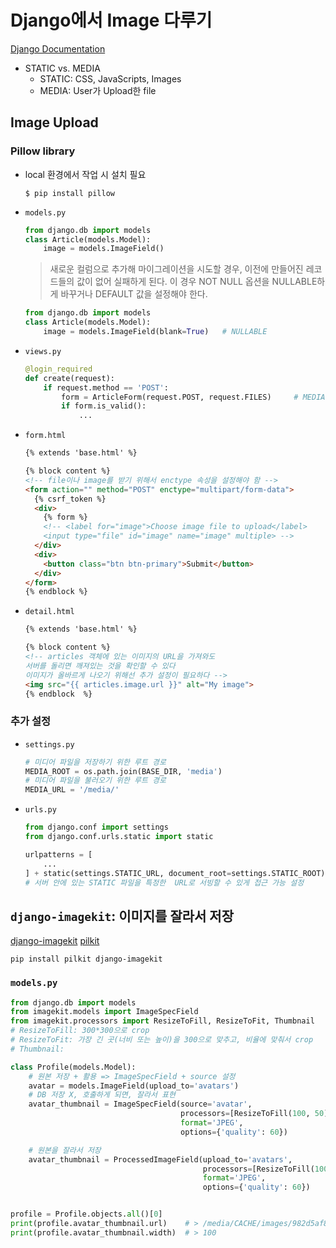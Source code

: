 # Django에서 Image 다루기

[Django Documentation](https://docs.djangoproject.com/en/2.1/howto/static-files/)

- STATIC vs. MEDIA
    - STATIC: CSS, JavaScripts, Images
    - MEDIA: User가 Upload한 file

## Image Upload

### Pillow library

- local 환경에서 작업 시 설치 필요
    
    ```shell
    $ pip install pillow
    ```

- `models.py`

    ```py
    from django.db import models
    class Article(models.Model):
        image = models.ImageField()
    ```

    > 새로운 컬럼으로 추가해 마이그레이션을 시도할 경우,
    > 이전에 만들어진 레코드들의 값이 없어 실패하게 된다.
    > 이 경우 NOT NULL 옵션을 NULLABLE하게 바꾸거나 DEFAULT 값을 설정해야 한다.
    
    ```py
    from django.db import models
    class Article(models.Model):
        image = models.ImageField(blank=True)   # NULLABLE
    ```

- `views.py`

    ```py
    @login_required
    def create(request):
        if request.method == 'POST':
            form = ArticleForm(request.POST, request.FILES)     # MEDIA 파일을 받기 위한 설정
            if form.is_valid():
                ...
    ```

- `form.html`

    ```html
    {% extends 'base.html' %}

    {% block content %}
    <!-- file이나 image를 받기 위해서 enctype 속성을 설정해야 함 -->
    <form action="" method="POST" enctype="multipart/form-data">
      {% csrf_token %}
      <div>
        {% form %}
        <!-- <label for="image">Choose image file to upload</label>
        <input type="file" id="image" name="image" multiple> -->
      </div>
      <div>
        <button class="btn btn-primary">Submit</button>
      </div>
    </form>
    {% endblock %}
    ```

- `detail.html`

    ```html
    {% extends 'base.html' %}

    {% block content %}
    <!-- articles 객체에 있는 이미지의 URL을 가져와도 
    서버를 돌리면 깨져있는 것을 확인할 수 있다 
    이미지가 올바르게 나오기 위해선 추가 설정이 필요하다 -->
    <img src="{{ articles.image.url }}" alt="My image">
    {% endblock  %}
    ```

### 추가 설정

- `settings.py`

    ```py
    # 미디어 파일을 저장하기 위한 루트 경로
    MEDIA_ROOT = os.path.join(BASE_DIR, 'media')
    # 미디어 파일을 불러오기 위한 루트 경로
    MEDIA_URL = '/media/'
    ```

- `urls.py`

    ```py
    from django.conf import settings
    from django.conf.urls.static import static

    urlpatterns = [
        ...
    ] + static(settings.STATIC_URL, document_root=settings.STATIC_ROOT)
    # 서버 안에 있는 STATIC 파일을 특정한  URL로 서빙할 수 있게 접근 가능 설정
    ```

## `django-imagekit`: 이미지를 잘라서 저장

[django-imagekit](https://github.com/matthewwithanm/django-imagekit)
[pilkit](https://github.com/matthewwithanm/pilkit)

```shell
pip install pilkit django-imagekit
```

### `models.py`

```py
from django.db import models
from imagekit.models import ImageSpecField
from imagekit.processors import ResizeToFill, ResizeToFit, Thumbnail
# ResizeToFill: 300*300으로 crop
# ResizeToFit: 가장 긴 곳(너비 또는 높이)을 300으로 맞추고, 비율에 맞춰서 crop
# Thumbnail:

class Profile(models.Model):
    # 원본 저장 + 활용 => ImageSpecField + source 설정
    avatar = models.ImageField(upload_to='avatars')
    # DB 저장 X, 호출하게 되면, 잘라서 표현
    avatar_thumbnail = ImageSpecField(source='avatar',
                                      processors=[ResizeToFill(100, 50)],
                                      format='JPEG',
                                      options={'quality': 60})

    # 원본을 잘라서 저장
    avatar_thumbnail = ProcessedImageField(upload_to='avatars',
                                           processors=[ResizeToFill(100, 50)],
                                           format='JPEG',
                                           options={'quality': 60})


profile = Profile.objects.all()[0]
print(profile.avatar_thumbnail.url)    # > /media/CACHE/images/982d5af84cddddfd0fbf70892b4431e4.jpg
print(profile.avatar_thumbnail.width)  # > 100
```